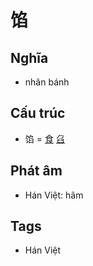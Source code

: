 # 馅

## Nghĩa

* nhân bánh

## Cấu trúc
* 馅 = [食](食.md) [臽](臽.md)

## Phát âm

* Hán Việt: hãm

## Tags
* Hán Việt

<script>window.HANZI_FIELD='馅';</script>
